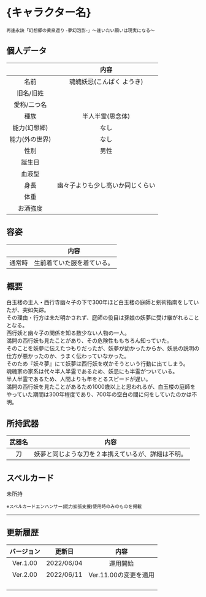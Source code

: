 # {キャラクター名}
<sup>再逢永訣「幻想郷の黄泉還り -夢幻泡影-」〜逢いたい願いは現実になる〜</sup>

## 個人データ
||内容|
|:---:|:---:|
|名前|魂魄妖忌(こんぱく ようき)|
|旧名/旧姓||
|愛称/二つ名||
|種族|半人半霊(思念体)|
|能力(幻想郷)|なし|
|能力(外の世界)|なし|
|性別|男性|
|誕生日||
|血液型||
|身長|幽々子よりも少し高いか同じくらい|
|体重||
|お酒強度||

## 容姿
||内容|
|:---:|:---:|
|通常時|生前着ていた服を着ている。|

## 概要
白玉楼の主人・西行寺幽々子の下で300年ほど白玉楼の庭師と剣術指南をしていたが、突如失踪。<br>
その理由・行方は未だ明かされず、庭師の役目は孫娘の妖夢に受け継がれることとなる。<br>
西行妖と幽々子の関係を知る数少ない人物の一人。<br>
満開の西行妖も見たことがあり、その危険性ももちろん知っていた。<br>
そのことを妖夢に伝えたつもりだったが、妖夢が幼かったからか、妖忌の説明の仕方が悪かったのか、うまく伝わっていなかった。<br>
そのため『妖々夢』にて妖夢は西行妖を咲かそうという行動に出てしまう。<br>
魂魄家の家系は代々半人半霊であるため、妖忌にも半霊がついている。<br>
半人半霊であるため、人間よりも年をとるスピードが遅い。<br>
満開の西行妖を見たことがあるため1000歳以上と思われるが、白玉楼の庭師をやっていた期間は300年程度であり、700年の空白の間に何をしていたのかは不明。<br>

## 所持武器
|武器名|内容|
|:---:|:---:|
|刀|妖夢と同じような刀を２本携えているが、詳細は不明。|

## スペルカード
未所持

<sup>
※スペルカードエンハンサー(能力拡張支援)使用時のみのものを掲載
</sup>

***

## 更新履歴
|バージョン|更新日|内容|
|:---:|:---:|:---:|
|Ver.1.00|2022/06/04|運用開始|
|Ver.2.00|2022/06/11|Ver.11.00の変更を適用|
||||
||||
||||
||||

